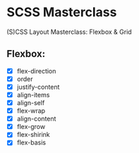 # SCSS Masterclass
(S)CSS Layout Masterclass: Flexbox & Grid
## Flexbox:

- [x] flex-direction
- [x] order 
- [x] justify-content
- [x] align-items
- [x] align-self
- [x] flex-wrap
- [x] align-content
- [x] flex-grow
- [x] flex-shirink
- [x] flex-basis